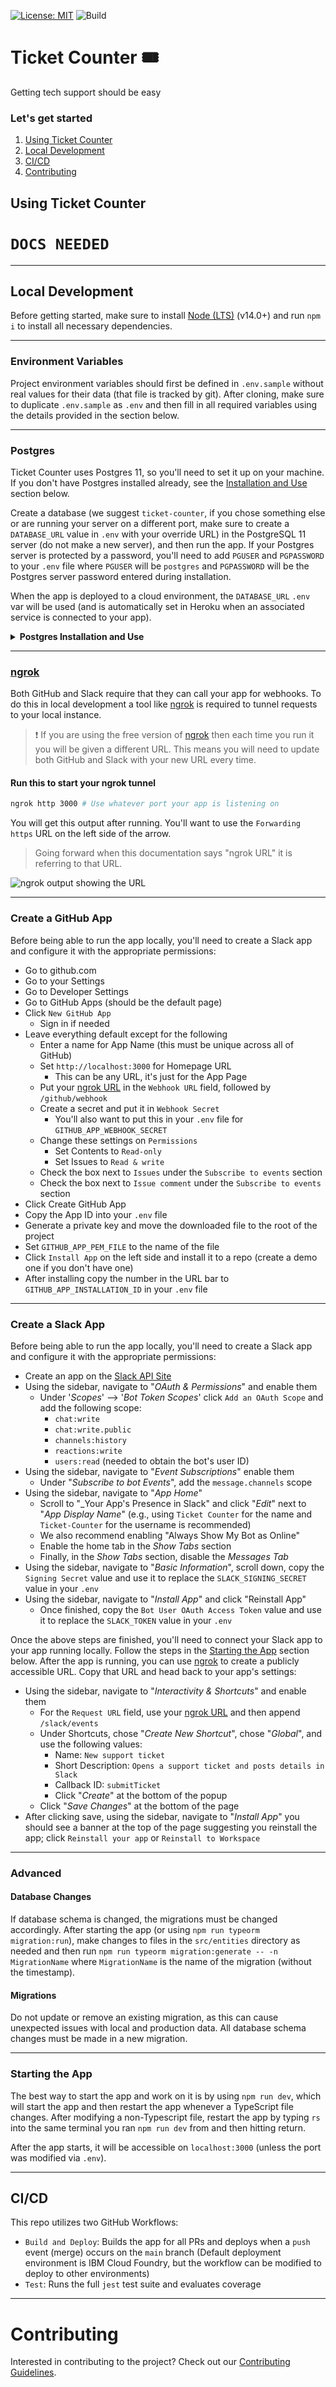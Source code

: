 [![License: MIT](https://img.shields.io/badge/License-MIT-blue.svg)](https://opensource.org/licenses/MIT)
![Build](https://github.com/AmericanAirlines/Ticket-Counter/workflows/Build/badge.svg)
<!-- [![codecov](https://codecov.io/gh/AmericanAirlines/Ticket-Counter/branch/main/graph/badge.svg)](https://codecov.io/gh/AmericanAirlines/Ticket-Counter) -->
<!-- [![Total alerts](https://img.shields.io/lgtm/alerts/g/AmericanAirlines/Ticket-Counter.svg?logo=lgtm&logoWidth=18)](https://lgtm.com/projects/g/AmericanAirlines/Ticket-Counter/alerts/) -->
<!-- [![Language grade: JavaScript](https://img.shields.io/lgtm/grade/javascript/g/AmericanAirlines/Ticket-Counter.svg?logo=lgtm&logoWidth=18)](https://lgtm.com/projects/g/AmericanAirlines/Ticket-Counter/context:javascript) -->

# Ticket Counter 🎟

Getting tech support should be easy

### Let's get started

  1. [Using Ticket Counter](#using-ticket-counter)
  1. [Local Development](#local-development)
  1. [CI/CD](#cicd)
  1. [Contributing](#contributing)

## Using Ticket Counter

# `DOCS NEEDED`

---

## Local Development

Before getting started, make sure to install [Node (LTS)](https://nodejs.org/en/download/) (v14.0+) and run `npm i` to install all necessary dependencies.

---

### Environment Variables

Project environment variables should first be defined in `.env.sample` without real values for their data (that file is tracked by git). After cloning, make sure to duplicate `.env.sample` as `.env` and then fill in all required variables using the details provided in the section below.

---

### Postgres

Ticket Counter uses Postgres 11, so you'll need to set it up on your machine. If you don't have Postgres installed already, see the [Installation and Use](#installation-and-use) section below.

Create a database (we suggest `ticket-counter`, if you chose something else or are running your server on a different port, make sure to create a `DATABASE_URL` value in `.env` with your override URL) in the PostgreSQL 11 server (do not make a new server), and then run the app. If your Postgres server is protected by a password, you'll need to add `PGUSER` and `PGPASSWORD` to your `.env` file where `PGUSER` will be `postgres` and `PGPASSWORD` will be the Postgres server password entered during installation.

When the app is deployed to a cloud environment, the `DATABASE_URL` `.env` var will be used (and is automatically set in Heroku when an associated service is connected to your app).

<details>
  <summary><strong>Postgres Installation and Use</strong></summary>

#### macOS

  We recommend using [Postgres.app](https://postgresapp.com/) as the installation doesn't require a password and is generally easier to use that the traditional Postgres app below.

#### Windows/macOS/Linux

  During the installation process (if you follow the steps on [postgresql.org](https://www.postgresql.org/download/)), you will be prompted to set a password - make sure to use something you'll remember.

#### Viewing/Editing the DB

  If you'd like a visual way of viewing or editing your local database, try using [TablePlus](https://tableplus.com).
</details>

---

### [ngrok]

[ngrok]: https://ngrok.com
[ngrok URL]: #ngrok

Both GitHub and Slack require that they can call your app for webhooks. To do this in local development a tool like [ngrok] is required to tunnel requests to your local instance.

> ❗ If you are using the free version of [ngrok] then each time you run it you will be given a different URL. This means you will need to update both GitHub and Slack with your new URL every time.

#### Run this to start your ngrok tunnel

```bash
ngrok http 3000 # Use whatever port your app is listening on
```

You will get this output after running. You'll want to use the `Forwarding https` URL on the left side of the arrow.

> Going forward when this documentation says "ngrok URL" it is referring to that URL.

![ngrok output showing the URL](./docs/ngrok-output.png)

---

### Create a GitHub App

Before being able to run the app locally, you'll need to create a Slack app and configure it with the appropriate permissions:

- Go to github.com
- Go to your Settings
- Go to Developer Settings
- Go to GitHub Apps (should be the default page)
- Click `New GitHub App`
  - Sign in if needed
- Leave everything default except for the following
  - Enter a name for App Name (this must be unique across all of GitHub)
  - Set `http://localhost:3000` for Homepage URL
    - This can be any URL, it's just for the App Page
  - Put your [ngrok URL] in the `Webhook URL` field, followed by `/github/webhook`
  - Create a secret and put it in `Webhook Secret`
    - You'll also want to put this in your `.env` file for `GITHUB_APP_WEBHOOK_SECRET`
  - Change these settings on `Permissions`
    - Set Contents to `Read-only`
    - Set Issues to `Read & write`
  - Check the box next to `Issues` under the `Subscribe to events` section
  - Check the box next to `Issue comment` under the `Subscribe to events` section
- Click Create GitHub App
- Copy the App ID into your `.env` file
- Generate a private key and move the downloaded file to the root of the project
- Set `GITHUB_APP_PEM_FILE` to the name of the file
- Click `Install App` on the left side and install it to a repo (create a demo one if you don't have one)
- After installing copy the number in the URL bar to `GITHUB_APP_INSTALLATION_ID` in your `.env` file

---

### Create a Slack App

Before being able to run the app locally, you'll need to create a Slack app and configure it with the appropriate permissions:

- Create an app on the [Slack API Site](https://api.slack.com/apps)
- Using the sidebar, navigate to "_OAuth & Permissions_" and enable them
  - Under '_Scopes_' --> '_Bot Token Scopes_' click `Add an OAuth Scope` and add the following scope:
    - `chat:write`
    - `chat:write.public`
    - `channels:history`
    - `reactions:write`
    - `users:read` (needed to obtain the bot's user ID)
- Using the sidebar, navigate to "_Event Subscriptions_" enable them
  - Under "_Subscribe to bot Events_", add the `message.channels` scope
- Using the sidebar, navigate to "_App Home_"
  - Scroll to "_Your App's Presence in Slack" and click "_Edit_" next to "_App Display Name_" (e.g., using `Ticket Counter` for the name and `Ticket-Counter` for the username is recommended)
  - We also recommend enabling "Always Show My Bot as Online"
  - Enable the home tab in the _Show Tabs_ section
  - Finally, in the _Show Tabs_ section, disable the _Messages Tab_
- Using the sidebar, navigate to "_Basic Information_", scroll down, copy the `Signing Secret` value and use it to replace the `SLACK_SIGNING_SECRET` value in your `.env`
- Using the sidebar, navigate to "_Install App_" and click "Reinstall App"
  - Once finished, copy the `Bot User OAuth Access Token` value and use it to replace the `SLACK_TOKEN` value in your `.env`

Once the above steps are finished, you'll need to connect your Slack app to your app running locally. Follow the steps in the [Starting the App](#starting-the-app) section below. After the app is running, you can use [ngrok](#ngrok) to create a publicly accessible URL. Copy that URL and head back to your app's settings:

- Using the sidebar, navigate to "_Interactivity & Shortcuts_" and enable them
  - For the `Request URL` field, use your [ngrok URL] and then append `/slack/events`
  - Under Shortcuts, chose "_Create New Shortcut_", chose "_Global_", and use the following values:
    - Name: `New support ticket`
    - Short Description: `Opens a support ticket and posts details in Slack`
    - Callback ID: `submitTicket`
    - Click "_Create_" at the bottom of the popup
  - Click "_Save Changes_" at the bottom of the page
- After clicking save, using the sidebar, navigate to "_Install App_" you should see a banner at the top of the page suggesting you reinstall the app; click `Reinstall your app` or `Reinstall to Workspace`

---

### Advanced

#### Database Changes

If database schema is changed, the migrations must be changed accordingly. After starting the app (or using `npm run typeorm migration:run`), make changes to files in the `src/entities` directory as needed and then run `npm run typeorm migration:generate -- -n MigrationName` where `MigrationName` is the name of the migration (without the timestamp).

#### Migrations

Do not update or remove an existing migration, as this can cause unexpected issues with local and production data. All database schema changes must be made in a new migration.

---

### Starting the App

The best way to start the app and work on it is by using `npm run dev`, which will start the app and then restart the app whenever a TypeScript file changes. After modifying a non-Typescript file, restart the app by typing `rs` into the same terminal you ran `npm run dev` from and then hitting return.

After the app starts, it will be accessible on `localhost:3000` (unless the port was modified via `.env`).

---

## CI/CD

This repo utilizes two GitHub Workflows:

- `Build and Deploy`: Builds the app for all PRs and deploys when a `push` event (merge) occurs on the `main` branch (Default deployment environment is IBM Cloud Foundry, but the workflow can be modified to deploy to other environments)
- `Test`: Runs the full `jest` test suite and evaluates coverage

---

# Contributing

Interested in contributing to the project? Check out our [Contributing Guidelines](./.github/CONTRIBUTING.md).

